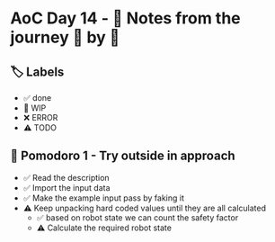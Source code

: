 # AoC Day 14 - 📝 Notes from the journey 🍅 by 🍅

## 🏷️ Labels

- ✅ done
- 🚧 WIP
- ❌ ERROR
- ⚠️ TODO

## 🍅 Pomodoro 1 - Try outside in approach
- ✅ Read the description
- ✅ Import the input data
- ✅ Make the example input pass by faking it
- ⚠️ Keep unpacking hard coded values until they are all calculated
    - ✅ based on robot state we can count the safety factor
    - ⚠️ Calculate the required robot state 
